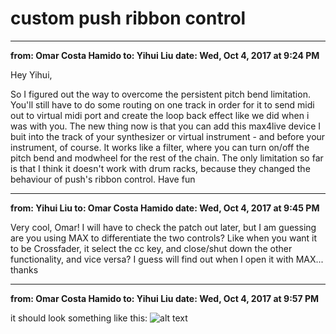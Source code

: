 # custom push ribbon control

---------------------------
__from:	Omar Costa Hamido
	to:	Yihui Liu
date:	Wed, Oct 4, 2017 at 9:24 PM__

Hey Yihui,

So I figured out the way to overcome the persistent pitch bend limitation.
You'll still have to do some routing on one track in order for it to send midi out to virtual midi port and create the loop back effect like we did when i was with you.
The new thing now is that you can add this max4live device I buit into the track of your synthesizer or virtual instrument - and before your instrument, of course. It works like a filter, where you can turn on/off the pitch bend and modwheel for the rest of the chain.
The only limitation so far is that I think it doesn't work with drum racks, because they changed the behaviour of push's ribbon control.
Have fun


---------------------------
__from:	Yihui Liu
to:	Omar Costa Hamido
date:	Wed, Oct 4, 2017 at 9:45 PM__

Very cool, Omar! I will have to check the patch out later, but I am guessing are you using MAX to differentiate the two controls? Like when you want it to be Crossfader, it select the cc key, and close/shut down the other functionality, and vice versa? I guess will find out when I open it with MAX... thanks


---------------------------
__from:	Omar Costa Hamido
to:	Yihui Liu
date:	Wed, Oct 4, 2017 at 9:57 PM__

it should look something like this:
![alt text](https://raw.githubusercontent.com/omarcostahamido/One-Quick-Solution_Patches/master/M4L/Custom%20Push%20Ribbon%20Control.PNG)
